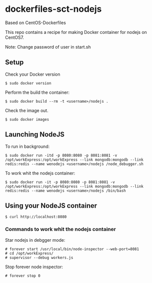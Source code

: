 dockerfiles-sct-nodejs
========================

Based on CentOS-Dockerfiles

This repo contains a recipe for making Docker container for nodejs on CentOS7.

Note: Change password of user in start.sh

Setup
-----

Check your Docker version

    $ sudo docker version

Perform the build the container:

    $ sudo docker build --rm -t <username>/nodejs .

Check the image out.

    $ sudo docker images

Launching NodeJS
----------------

To run in background:

    $ sudo docker run -itd -p 8080:8080 -p 8081:8081 -v /opt/workExpress:/opt/workExpress --link mongodb:mongodb --link redis:redis --name wenodejs <username>/nodejs /node_debugger.sh

To work whit the nodejs container:

    $ sudo docker run -it -p 8080:8080 -p 8081:8081 -v /opt/workExpress:/opt/workExpress --link mongodb:mongodb --link redis:redis --name wenodejs <username>/nodejs /bin/bash

Using your NodeJS container
---------------------------

    $ curl http://localhost:8080
    
### Commands to work whit the nodejs container ###
Star nodejs in debgger mode:

    # forever start /usr/local/bin/node-inspector --web-port=8081
    # cd /opt/workExpress/
    # supervisor --debug workers.js

Stop forever node inspector:

    # forever stop 0
